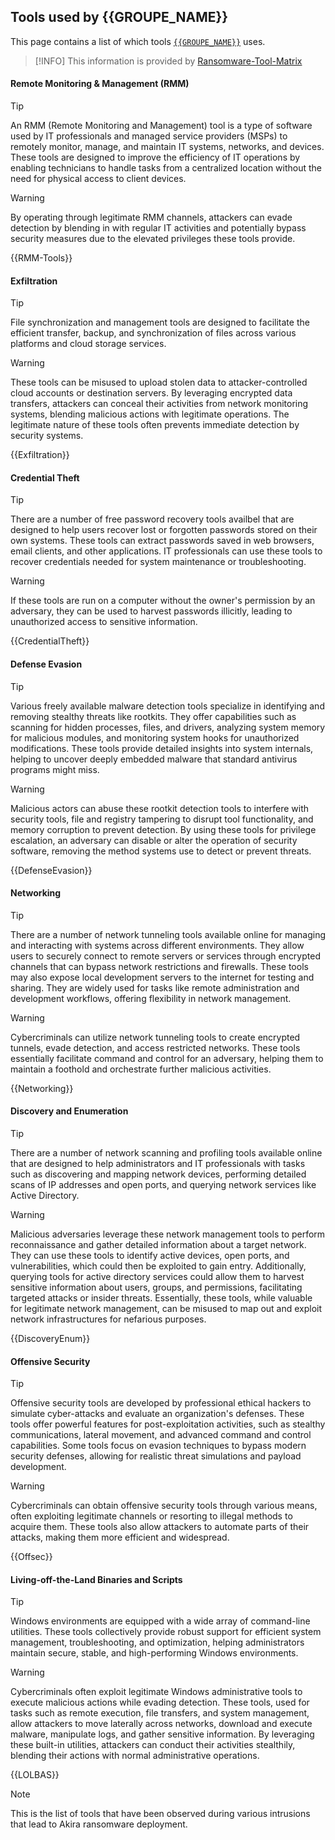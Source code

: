 
## Tools used by **{{GROUPE_NAME}}**

This page contains a list of which tools [`{{GROUPE_NAME}}`](group/{{GROUPE_NAME}}) uses. 

> [!INFO]
> This information is provided by [Ransomware-Tool-Matrix](https://github.com/BushidoUK/Ransomware-Tool-Matrix)

<!-- tabs:start -->
#### **Remote Monitoring & Management (RMM)**

> [!TIP]
> An RMM (Remote Monitoring and Management) tool is a type of software used by IT professionals and managed service providers (MSPs) to remotely monitor, manage, and maintain IT systems, networks, and devices. These tools are designed to improve the efficiency of IT operations by enabling technicians to handle tasks from a centralized location without the need for physical access to client devices.

> [!WARNING]
> By operating through legitimate RMM channels, attackers can evade detection by blending in with regular IT activities and potentially bypass security measures due to the elevated privileges these tools provide.

{{RMM-Tools}}

#### **Exfiltration**

> [!TIP] 
> File synchronization and management tools are designed to facilitate the efficient transfer, backup, and synchronization of files across various platforms and cloud storage services.

> [!WARNING]
> These tools can be misused to upload stolen data to attacker-controlled cloud accounts or destination servers. By leveraging encrypted data transfers, attackers can conceal their activities from network monitoring systems, blending malicious actions with legitimate operations. The legitimate nature of these tools often prevents immediate detection by security systems.

{{Exfiltration}}

#### **Credential Theft**

> [!TIP] 
>  There are a number of free password recovery tools availbel that are designed to help users recover lost or forgotten passwords stored on their own systems. These tools can extract passwords saved in web browsers, email clients, and other applications. IT professionals can use these tools to recover credentials needed for system maintenance or troubleshooting.

> [!WARNING]
> If these tools are run on a computer without the owner's permission by an adversary, they can be used to harvest passwords illicitly, leading to unauthorized access to sensitive information.

{{CredentialTheft}}

#### **Defense Evasion**

> [!TIP] 
> Various freely available malware detection tools specialize in identifying and removing stealthy threats like rootkits. They offer capabilities such as scanning for hidden processes, files, and drivers, analyzing system memory for malicious modules, and monitoring system hooks for unauthorized modifications. These tools provide detailed insights into system internals, helping to uncover deeply embedded malware that standard antivirus programs might miss.

> [!WARNING]
> Malicious actors can abuse these rootkit detection tools to interfere with security tools, file and registry tampering to disrupt tool functionality, and memory corruption to prevent detection. By using these tools for privilege escalation, an adversary can disable or alter the operation of security software, removing the method systems use to detect or prevent threats.

{{DefenseEvasion}}

#### **Networking**

> [!TIP]
> There are a number of network tunneling tools available online for managing and interacting with systems across different environments. They allow users to securely connect to remote servers or services through encrypted channels that can bypass network restrictions and firewalls. These tools may also expose local development servers to the internet for testing and sharing. They are widely used for tasks like remote administration and development workflows, offering flexibility in network management.

> [!WARNING]
> Cybercriminals can utilize network tunneling tools to create encrypted tunnels, evade detection, and access restricted networks. These tools essentially facilitate command and control for an adversary, helping them to maintain a foothold and orchestrate further malicious activities.

{{Networking}}

#### **Discovery and Enumeration**

> [!TIP] 
> There are a number of network scanning and profiling tools available online that are designed to help administrators and IT professionals with tasks such as discovering and mapping network devices, performing detailed scans of IP addresses and open ports, and querying network services like Active Directory.

> [!WARNING]
> Malicious adversaries leverage these network management tools to perform reconnaissance and gather detailed information about a target network. They can use these tools to identify active devices, open ports, and vulnerabilities, which could then be exploited to gain entry. Additionally, querying tools for active directory services could allow them to harvest sensitive information about users, groups, and permissions, facilitating targeted attacks or insider threats. Essentially, these tools, while valuable for legitimate network management, can be misused to map out and exploit network infrastructures for nefarious purposes.

{{DiscoveryEnum}}

#### **Offensive Security**

> [!TIP]
> Offensive security tools are developed by professional ethical hackers to simulate cyber-attacks and evaluate an organization's defenses. These tools offer powerful features for post-exploitation activities, such as stealthy communications, lateral movement, and advanced command and control capabilities. Some tools focus on evasion techniques to bypass modern security defenses, allowing for realistic threat simulations and payload development.

> [!WARNING]
> Cybercriminals can obtain offensive security tools through various means, often exploiting legitimate channels or resorting to illegal methods to acquire them. These tools also allow attackers to automate parts of their attacks, making them more efficient and widespread.

{{Offsec}}

#### **Living-off-the-Land Binaries and Scripts**

> [!TIP] 
> Windows environments are equipped with a wide array of command-line utilities. These tools collectively provide robust support for efficient system management, troubleshooting, and optimization, helping administrators maintain secure, stable, and high-performing Windows environments.


> [!WARNING]
> Cybercriminals often exploit legitimate Windows administrative tools to execute malicious actions while evading detection. These tools, used for tasks such as remote execution, file transfers, and system management, allow attackers to move laterally across networks, download and execute malware, manipulate logs, and gather sensitive information. By leveraging these built-in utilities, attackers can conduct their activities stealthily, blending their actions with normal administrative operations.
    
{{LOLBAS}}

<!-- tabs:end -->

> [!NOTE]
> This is the list of tools that have been observed during various intrusions that lead to Akira ransomware deployment.
